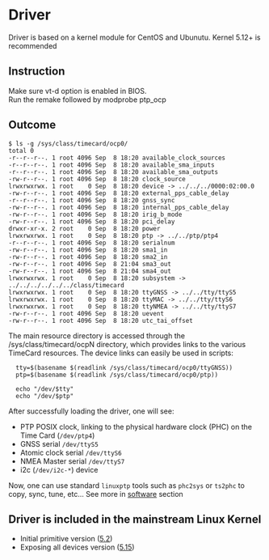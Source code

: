 # Driver

Driver is based on a kernel module for CentOS and Ubunutu. 
Kernel 5.12+ is recommended

## Instruction
Make sure vt-d option is enabled in BIOS.   
Run the remake followed by modprobe ptp_ocp

## Outcome
```
$ ls -g /sys/class/timecard/ocp0/
total 0
-r--r--r--. 1 root 4096 Sep  8 18:20 available_clock_sources
-r--r--r--. 1 root 4096 Sep  8 18:20 available_sma_inputs
-r--r--r--. 1 root 4096 Sep  8 18:20 available_sma_outputs
-rw-r--r--. 1 root 4096 Sep  8 18:20 clock_source
lrwxrwxrwx. 1 root    0 Sep  8 18:20 device -> ../../../0000:02:00.0
-rw-r--r--. 1 root 4096 Sep  8 18:20 external_pps_cable_delay
-r--r--r--. 1 root 4096 Sep  8 18:20 gnss_sync
-rw-r--r--. 1 root 4096 Sep  8 18:20 internal_pps_cable_delay
-rw-r--r--. 1 root 4096 Sep  8 18:20 irig_b_mode
-rw-r--r--. 1 root 4096 Sep  8 18:20 pci_delay
drwxr-xr-x. 2 root    0 Sep  8 18:20 power
lrwxrwxrwx. 1 root    0 Sep  8 18:20 ptp -> ../../ptp/ptp4
-r--r--r--. 1 root 4096 Sep  8 18:20 serialnum
-rw-r--r--. 1 root 4096 Sep  8 18:20 sma1_in
-rw-r--r--. 1 root 4096 Sep  8 18:20 sma2_in
-rw-r--r--. 1 root 4096 Sep  8 21:04 sma3_out
-rw-r--r--. 1 root 4096 Sep  8 21:04 sma4_out
lrwxrwxrwx. 1 root    0 Sep  8 18:20 subsystem -> ../../../../../../class/timecard
lrwxrwxrwx. 1 root    0 Sep  8 18:20 ttyGNSS -> ../../tty/ttyS5
lrwxrwxrwx. 1 root    0 Sep  8 18:20 ttyMAC -> ../../tty/ttyS6
lrwxrwxrwx. 1 root    0 Sep  8 18:20 ttyNMEA -> ../../tty/ttyS7
-rw-r--r--. 1 root 4096 Sep  8 18:20 uevent
-rw-r--r--. 1 root 4096 Sep  8 18:20 utc_tai_offset
```

The main resource directory is accessed through the /sys/class/timecard/ocpN directory, which provides links to the various TimeCard resources.  The device links can easily be used in scripts:

```
  tty=$(basename $(readlink /sys/class/timecard/ocp0/ttyGNSS))
  ptp=$(basename $(readlink /sys/class/timecard/ocp0/ptp))

  echo "/dev/$tty"
  echo "/dev/$ptp"
```

After successfully loading the driver, one will see:
* PTP POSIX clock, linking to the physical hardware clock (PHC) on the Time Card (`/dev/ptp4`) 
* GNSS serial `/dev/ttyS5` 
* Atomic clock serial `/dev/ttyS6`
* NMEA Master serial `/dev/ttyS7`
* i2c (`/dev/i2c-*`) device

Now, one can use standard `linuxptp` tools such as `phc2sys` or `ts2phc` to copy, sync, tune, etc... See more in [software](/Software) section

## Driver is included in the mainstream Linux Kernel
* Initial primitive version ([5.2](https://git.kernel.org/pub/scm/linux/kernel/git/netdev/net-next.git/commit/?id=a7e1abad13f3f0366ee625831fecda2b603cdc17))
* Exposing all devices version ([5.15](https://git.kernel.org/pub/scm/linux/kernel/git/torvalds/linux.git/commit/?id=773bda96492153e11d21eb63ac814669b51fc701)) 
